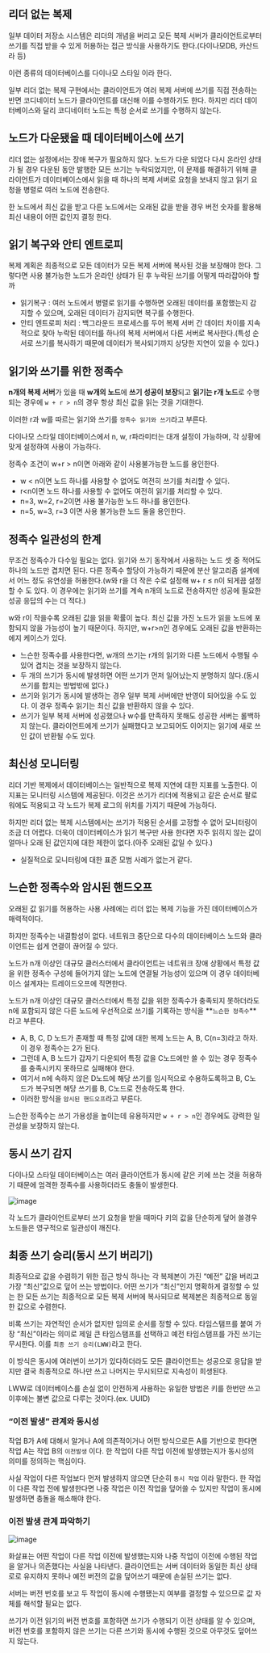 ## 리더 없는 복제

일부 데이터 저장소 시스템은 리더의 개념을 버리고 모든 복제 서버가 클라이언트로부터 쓰기를 직접 받을 수 있게 허용하는 접근 방식을 사용하기도 한다.(다이나모DB, 카산드라 등)

이런 종류의 데이터베이스를 다이나모 스타일 이라 한다.

일부 리더 없는 복제 구현에서는 클라이언트가 여러 복제 서버에 쓰기를 직접 전송하는 반면 코디네이터 노드가 클라이언트를 대신해 이를 수행하기도 한다. 하지만 리더 데이터베이스와 달리 코디네이터 노드는 특정 순서로 쓰기를 수행하지 않는다.

## 노드가 다운됐을 때 데이터베이스에 쓰기

리더 없는 설정에서는 장애 복구가 필요하지 않다. 노드가 다운 되었다 다시 온라인 상태가 될 경우 다운된 동안 발행한 모든 쓰기는 누락되었지만, 이 문제를 해결하기 위해 클라이언트가 데이터베이스에서 읽을 때 하나의 복제 서버로 요청을 보내지 않고 읽기 요청을 병렬로 여러 노드에 전송한다.

한 노드에서 최신 값을 받고 다른 노드에서는 오래된 값을 받을 경우 버전 숫자를 활용해 최신 내용이 어떤 값인지 결정 한다.

## 읽기 복구와 안티 엔트로피

복제 계획은 최종적으로 모든 데이터가 모든 복제 서버에 복사된 것을 보장해야 한다. 그렇다면 사용 불가능한 노드가 온라인 상태가 된 후 누락된 쓰기를 어떻게 따라잡아야 할까

- 읽기복구 : 여러 노드에서 병렬로 읽기를 수행하면 오래된 데이터를 포함했는지 감지할 수 있으며, 오래된 데이터가 감지되면 복구를 수행한다.
- 안티 엔트로피 처리 : 백그라운드 프로세스를 두어 복제 서버 간 데이터 차이를 지속적으로 찾아 누락된 데이터를 하나의 복제 서버에서 다른 서버로 복사한다.(특성 순서로 쓰기를 복사하기 때문에 데이터가 복사되기까지 상당한 지연이 있을 수 있다.)

## 읽기와 쓰기를 위한 정족수

**n개의 복제 서버**가 있을 때 **w개의 노드**에 **쓰기 성공이 보장**되고 **읽기는 r개 노드**로 수행되는 경우에 `w + r > n`의 경우 항상 최신 값을 읽는 것을 기대한다.

이러한 r과 w를 따르는 읽기와 쓰기를 `정족수 읽기와 쓰기`라고 부른다.

다이나모 스타일 데이터베이스에서 n, w, r파라미터는 대개 설정이 가능하며, 각 상황에 맞게 설정하여 사용이 가능하다.

정족수 조건이 w+r > n이면 아래와 같이 사용불가능한 노드를 용인한다.

- w < n이면 노드 하나를 사용할 수 없어도 여전히 쓰기를 처리할 수 있다.
- r<n이면 노드 하나를 사용할 수 없어도 여전히 읽기를 처리할 수 있다.
- n=3, w=2, r=2이면 사용 불가능한 노드 하나를 용인한다.
- n=5, w=3, r=3 이면 사용 불가능한 노드 둘을 용인한다.

## 정족수 일관성의 한계

무조건 정족수가 다수일 필요는 없다. 읽기와 쓰기 동작에서 사용하는 노드 셋 중 적어도 하나의 노드만 겹치면 된다. 다른 정족수 할당이 가능하기 때문에 분산 알고리즘 설계에서 어느 정도 유연성을 허용한다.(w와 r을 더 작은 수로 설정해 w+ r ≤ n이 되게끔 설정할 수 도 있다. 이 경우에는 읽기와 쓰기를 계속 n개의 노드로 전송하지만 성공에 필요한 성공 응답의 수는 더 적다.)

w와 r이 작을수록 오래된 값을 읽을 확률이 높다. 최신 값을 가진 노드가 읽을 노드에 포함되지 않을 가능성이 높기 때문이다. 하지만, w+r>n인 경우에도 오래된 값을 반환하는 에지 케이스가 있다.

- 느슨한 정족수를 사용한다면, w개의 쓰기는 r개의 읽기와 다른 노드에서 수행될 수 있어 겹치는 것을 보장하지 않는다.
- 두 개의 쓰기가 동시에 발생하면 어떤 쓰기가 먼저 일어났는지 분명하지 않다.(동시 쓰기를 합치는 방법밖에 없다.)
- 쓰기와 읽기가 동시에 발생하는 경우 일부 복제 서버에만 반영이 되어있을 수도 있다. 이 경우 정족수 읽기는 최신 값을 반환하지 않을 수 있다.
- 쓰기가 일부 복제 서버에 성공했으나 w수를 만족하지 못해도 성공한 서버는 롤백하지 않는다. 클라이언트에게 쓰기가 실패했다고 보고되어도 이어지는 읽기에 새로 쓰인 값이 반환될 수도 있다.

## 최신성 모니터링

리더 기반 복제에서 데이터베이스는 일반적으로 복제 지연에 대한 지표를 노출한다. 이 지표는 모니터링 시스템에 제공된다. 이것은 쓰기가 리더에 적용되고 같은 순서로 팔로워에도 적용되고 각 노드가 복제 로그의 위치를 가지기 때문에 가능하다.

하지만 리더 없는 복제 시스템에서는 쓰기가 적용된 순서를 고정할 수 없어 모니터링이 조금 더 어렵다. 더욱이 데이터베이스가 읽기 복구만 사용 한다면 자주 읽히지 않는 값이 얼마나 오래 된 값인지에 대한 제한이 없다.(아주 오래된 값일 수 있다.)

- 실질적으로 모니터링에 대한 표준 모범 사례가 없는거 같다.

## 느슨한 정족수와 암시된 핸드오프

오래된 값 읽기를 허용하는 사용 사례에는 리더 없는 복제 기능을 가진 데이터베이스가 매력적이다.

하지만 정족수는 내결함성이 없다. 네트워크 중단으로 다수의 데이터베이스 노드와 클라이언트는 쉽게 연결이 끊어질 수 있다.

노드가 n개 이상인 대규모 클러스터에서 클라이언트는 네트워크 장애 상황에서 특정 값을 위한 정족수 구성에 들어가지 않는 노드에 연결될 가능성이 있으며 이 경우 데이터베이스 설계자는 트레이드오프에 직면한다.

노드가 n개 이상인 대규모 클러스터에서 특정 값을 위한 정족수가 충족되지 못하더라도 n에 포함되지 않은 다른 노드에 우선적으로 쓰기를 기록하는 방식을 **`느슨한 정족수`**라고 부른다.

- A, B, C, D 노드가 존재할 때 특정 값에 대한 복제 노드는 A, B, C(n=3)라고 하자. 이 경우 정족수는 2가 된다.
- 그런데 A, B 노드가 갑자기 다운되어 특정 값을 C노드에만 쓸 수 있는 경우 정족수를 충족시키지 못하므로 실패해야 한다.
- 여기서 n에 속하지 않은 D노드에 해당 쓰기를 임시적으로 수용하도록하고 B, C노드가 복구되면 해당 쓰기를 B, C노드로 전송하도록 한다.
- 이러한 방식을 `암시된 핸드오프`라고 부른다.

느슨한 정족수는 쓰기 가용성을 높이는데 유용하지만 `w + r > n`인 경우에도 강력한 일관성을 보장하지 않는다.

## 동시 쓰기 감지

다이나모 스타일 데이터베이스는 여러 클라이언트가 동시에 같은 키에 쓰는 것을 허용하기 때문에 엄격한 정족수를 사용하더라도 충돌이 발생한다.

![image](https://github.com/Learning-Is-Vital-In-Development/23-11-DesigningDataIntensiveApplications/assets/71249347/76c6844f-215d-44a0-8bb9-57818960acc6)

각 노드가 클라이언트로부터 쓰기 요청을 받을 때마다 키의 값을 단순하게 덮어 쓸경우 노드들은 영구적으로 일관성이 깨진다.

## 최종 쓰기 승리(동시 쓰기 버리기)

최종적으로 값을 수렴하기 위한 접근 방식 하나는 각 복제본이 가진 “예전” 값을 버리고 가장 “최신”값으로 덮어 쓰는 방법이다. 어떤 쓰기가 “최신”인지 명확하게 결정할 수 있는 한 모든 쓰기는 최종적으로 모든 복제 서버에 복사되므로 복제본은 최종적으로 동일한 값으로 수렴한다.

비록 쓰기는 자연적인 순서가 없지만 임의로 순서를 정할 수 있다. 타임스탬프를 붙여 가장 “최신”이라는 의미로 제일 큰 타임스탬프를 선택하고 예전 타임스탬프를 가진 쓰기는 무시한다. 이를 `최종 쓰기 승리(LWW)`라고 한다.

이 방식은 동시에 여러번이 쓰기가 있다하더라도 모든 클라이언트는 성공으로 응답을 받지만 결국 최종적으로 하나만 쓰고 나머지는 무시되므로 지속성이 희생된다.

LWW로 데이터베이스를 손실 없이 안전하게 사용하는 유일한 방법은 키를 한번만 쓰고 이후에는 불변 값으로 다루는 것이다.(ex. UUID)

### “이전 발생” 관계와 동시성

작업 B가 A에 대해서 알거나 A에 의존적이거나 어떤 방식으로든 A를 기반으로 한다면 작업 A는 작업 B의 `이전발생` 이다. 한 작업이 다른 작업 이전에 발생했는지가 동시성의 의미를 정의하는 핵심이다.

사실 작업이 다른 작업보다 먼저 발생하지 않으면 단순히 `동시 작업` 이라 말한다.
한 작업이 다른 작업 전에 발생한다면 나중 작업은 이전 작업을 덮어쓸 수 있지만 작업이 동시에 발생하면 충돌을 해소해야 한다.

### 이전 발생 관계 파악하기

![image](https://github.com/akfls221/23-11-DesigningDataIntensiveApplications/assets/71249347/050278ca-848d-432f-ade4-7460eb775eb0)

화살표는 어떤 작업이 다른 작업 이전에 발생했는지와 나중 작업이 이전에 수행된 작업을 알거나 의존했다는 사실을 나타낸다. 클라이언트는 서버 데이터와 동일한 최신 상태로로 유지하지 못하나 예전 버전의 값을 덮어쓰기 때문에 손실된 쓰기는 없다.

서버는 버전 번호를 보고 두 작업이 동시에 수행됐는지 여부를 결정할 수 있으므로 값 자체를 해석할 필요는 없다.

쓰기가 이전 읽기의 버전 번호를 포함하면 쓰기가 수행되기 이전 상태를 알 수 있으며, 버전 번호를 포함하지 않은 쓰기는 다른 쓰기와 동시에 수행된 것으로 아무것도 덮어쓰지 않는다.
